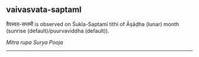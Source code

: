 ## vaivasvata-saptamI
वैवस्वत-सप्तमी is observed on Śukla-Saptamī tithi of Āṣāḍha (lunar) month (sunrise (default)/puurvaviddha (default)).

_Mitra rupa Surya Pooja_

---
